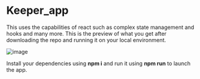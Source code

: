 # Keeper_app
This uses the capabilities of react such as complex state management and hooks and many more.
This is the preview of what you get after downloading the repo and running it on your local environment.

![image](https://github.com/sharathrekulara21/Keeper_app/assets/98799980/3db640fa-f9b7-4c84-890b-6566c79a766d)

Install your dependencies using **npm i** and run it using **npm run** to launch the app.

